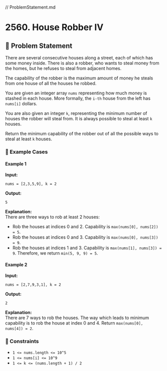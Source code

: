 // ProblemStatement.md

# 2560. House Robber IV

## 📝 Problem Statement  
There are several consecutive houses along a street, each of which has some money inside. There is also a robber, who wants to steal money from the homes, but he refuses to steal from adjacent homes.

The capability of the robber is the maximum amount of money he steals from one house of all the houses he robbed.

You are given an integer array `nums` representing how much money is stashed in each house. More formally, the `i-th` house from the left has `nums[i]` dollars.

You are also given an integer `k`, representing the minimum number of houses the robber will steal from. It is always possible to steal at least `k` houses.

Return the minimum capability of the robber out of all the possible ways to steal at least `k` houses.

### 🔹 Example Cases  

#### **Example 1**  
**Input:**  
```
nums = [2,3,5,9], k = 2
```
**Output:**  
```
5
```
**Explanation:**  
There are three ways to rob at least 2 houses:
- Rob the houses at indices 0 and 2. Capability is `max(nums[0], nums[2]) = 5`.
- Rob the houses at indices 0 and 3. Capability is `max(nums[0], nums[3]) = 9`.
- Rob the houses at indices 1 and 3. Capability is `max(nums[1], nums[3]) = 9`.
Therefore, we return `min(5, 9, 9) = 5`.

#### **Example 2**  
**Input:**  
```
nums = [2,7,9,3,1], k = 2
```
**Output:**  
```
2
```
**Explanation:**  
There are 7 ways to rob the houses. The way which leads to minimum capability is to rob the house at index 0 and 4. Return `max(nums[0], nums[4]) = 2`.

### 🔹 Constraints  
- `1 <= nums.length <= 10^5`
- `1 <= nums[i] <= 10^9`
- `1 <= k <= (nums.length + 1) / 2`
